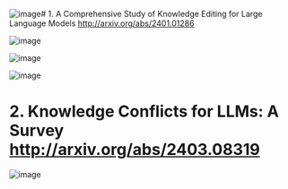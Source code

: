 ![image](https://github.com/aaitguenissaid/Orange-internship/assets/45363061/a3622e05-1eb0-4b46-b804-6f30f7e5d22c)# 1. A Comprehensive Study of Knowledge Editing for Large Language Models http://arxiv.org/abs/2401.01286

![image](https://github.com/aaitguenissaid/Orange-internship/assets/45363061/02a06965-8cef-4e29-a717-fe76b431e63a)

![image](https://github.com/aaitguenissaid/Orange-internship/assets/45363061/0f7f33e9-c5fc-4af5-9dc4-3097380afce2)

![image](https://github.com/aaitguenissaid/Orange-internship/assets/45363061/34d9314c-353b-49b5-8f2d-5d13b309acb7)


# 2. Knowledge Conflicts for LLMs: A Survey http://arxiv.org/abs/2403.08319


![image](https://github.com/aaitguenissaid/Orange-internship/assets/45363061/481825bd-3753-4941-ada2-f59ef7a8c9aa)
